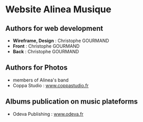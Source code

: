 # Website Alinea Musique

## Authors for web development

- **Wireframe, Design** : Christophe GOURMAND
- **Front** : Christophe GOURMAND
- **Back** : Christophe GOURMAND

## Authors for Photos

- members of Alinea's band
- Coppa Studio : www.coppastudio.fr

## Albums publication on music plateforms

- Odeva Publishing : www.odeva.fr

